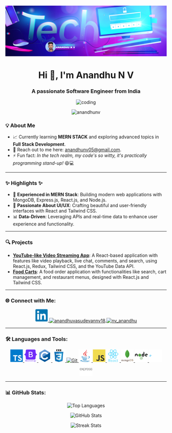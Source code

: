 
![logo](https://github.com/anandhunv/anandhunv/blob/main/Add%20a%20heading.png?raw=true)

<h1 align="center">Hi 👋, I'm Anandhu N V</h1>
<h3 align="center">A passionate Software Engineer from India</h3>

<div align="center">
  <img src="https://i.redd.it/n8agw6z2smyb1.gif" alt="coding" width="400">
</div>

<p align="center">
  <img src="https://komarev.com/ghpvc/?username=anandhunv&label=Profile%20views&color=0e75b6&style=flat" alt="anandhunv" />
</p>

### 💡 About Me

- 📈 Currently learning **MERN STACK** and exploring advanced topics in **Full Stack Development**.
- 📨 Reach out to me here: [anandhunv05@gmail.com](mailto:anandhunv05@gmail.com).
- ⚡ Fun fact: <i>In the tech realm, my code's so witty, it's practically programming stand-up!</i> 😄💻

---

### ✨ Highlights ✨

- 💼 **Experienced in MERN Stack**: Building modern web applications with MongoDB, Express.js, React.js, and Node.js.
- 🚀 **Passionate About UI/UX**: Crafting beautiful and user-friendly interfaces with React and Tailwind CSS.
- 📊 **Data-Driven**: Leveraging APIs and real-time data to enhance user experience and functionality.

---

### 🔍 Projects

- **[YouTube-like Video Streaming App](https://github.com/anandhunv/video-streaming-app)**: A React-based application with features like video playback, live chat, comments, and search, using React.js, Redux, Tailwind CSS, and the YouTube Data API.
- **[Food Carts](https://github.com/anandhunv/food-carts)**: A food order application with functionalities like search, cart management, and restaurant menus, designed with React.js and Tailwind CSS.

---

### 🌐 Connect with Me:

<p align="center">
  <a href="https://linkedin.com/in/anandhu-nv" target="_blank">
    <img src="https://raw.githubusercontent.com/devicons/devicon/master/icons/linkedin/linkedin-original.svg" alt="LinkedIn" width="40" height="40"/>
  </a>
<a href="https://www.leetcode.com/anandhuvasudevannv18" target="blank">
  <img align="center" src="https://raw.githubusercontent.com/rahuldkjain/github-profile-readme-generator/master/src/images/icons/Social/linked-in-alt.svg" alt="anandhuvasudevannv18" height="30" width="100" />
</a>

  <a href="https://instagram.com/nv_anandhu" target="blank">
    <img align="center" src="https://upload.wikimedia.org/wikipedia/commons/a/a5/Instagram_icon.png" alt="nv_anandhu" height="40" width="40" />
  </a>
</p>

---

### 🛠 Languages and Tools:

<p align="center">
  <a href="https://typescriptlang.org" target="_blank" rel="noreferrer"> <img src="https://raw.githubusercontent.com/devicons/devicon/master/icons/typescript/typescript-original.svg" alt="TypeScript" width="40" height="40"/> </a>
  <a href="https://getbootstrap.com" target="_blank" rel="noreferrer"> <img src="https://raw.githubusercontent.com/devicons/devicon/master/icons/bootstrap/bootstrap-plain-wordmark.svg" alt="Bootstrap" width="40" height="40"/> </a>
  <a href="https://www.cprogramming.com/" target="_blank" rel="noreferrer"> <img src="https://raw.githubusercontent.com/devicons/devicon/master/icons/c/c-original.svg" alt="C" width="40" height="40"/> </a>
  <a href="https://www.w3schools.com/css/" target="_blank" rel="noreferrer"> <img src="https://raw.githubusercontent.com/devicons/devicon/master/icons/css3/css3-original-wordmark.svg" alt="CSS3" width="40" height="40"/> </a>
  <a href="https://git-scm.com/" target="_blank" rel="noreferrer"> <img src="https://www.vectorlogo.zone/logos/git-scm/git-scm-icon.svg" alt="Git" width="40" height="40"/> </a>
  <a href="https://www.java.com" target="_blank" rel="noreferrer"> <img src="https://raw.githubusercontent.com/devicons/devicon/master/icons/java/java-original.svg" alt="Java" width="40" height="40"/> </a>
  <a href="https://developer.mozilla.org/en-US/docs/Web/JavaScript" target="_blank" rel="noreferrer"> <img src="https://raw.githubusercontent.com/devicons/devicon/master/icons/javascript/javascript-original.svg" alt="JavaScript" width="40" height="40"/> </a>
  <a href="https://reactjs.org/" target="_blank" rel="noreferrer">
  <img src="https://raw.githubusercontent.com/devicons/devicon/master/icons/react/react-original-wordmark.svg" alt="react" width="40" height="40" />
</a>
  <a href="https://www.mongodb.com/" target="_blank" rel="noreferrer"> <img src="https://raw.githubusercontent.com/devicons/devicon/master/icons/mongodb/mongodb-original-wordmark.svg" alt="MongoDB" width="40" height="40"/> </a>
  <a href="https://nodejs.org/" target="_blank" rel="noreferrer"> <img src="https://raw.githubusercontent.com/devicons/devicon/master/icons/nodejs/nodejs-original-wordmark.svg" alt="Node.js" width="40" height="40"/> </a>
  <a href="https://tailwindcss.com/" target="_blank" rel="noreferrer"> <img src="https://raw.githubusercontent.com/devicons/devicon/master/icons/tailwindcss/tailwindcss-original-wordmark.svg" alt="TailwindCSS" width="40" height="40"/> </a>
  <a href="https://expressjs.com/" target="_blank" rel="noreferrer"> <img src="https://raw.githubusercontent.com/devicons/devicon/master/icons/express/express-original-wordmark.svg" alt="Express.js" width="40" height="40"/> </a>
</p>

---

### 📊 GitHub Stats:

<p align="center">
  <img src="https://github-readme-stats.vercel.app/api/top-langs?username=anandhunv&show_icons=true&locale=en&layout=compact" alt="Top Languages" />
</p>
<p align="center">
  <img src="https://github-readme-stats.vercel.app/api?username=anandhunv&show_icons=true&locale=en" alt="GitHub Stats" />
</p>
<p align="center">
  <img src="https://github-readme-streak-stats.herokuapp.com/?user=anandhunv&custom_title=Week%20Streak" alt="Streak Stats" />
</p>

